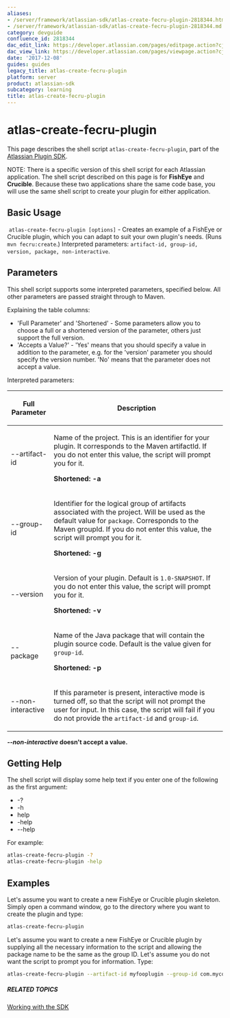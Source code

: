 ```yaml
---
aliases:
- /server/framework/atlassian-sdk/atlas-create-fecru-plugin-2818344.html
- /server/framework/atlassian-sdk/atlas-create-fecru-plugin-2818344.md
category: devguide
confluence_id: 2818344
dac_edit_link: https://developer.atlassian.com/pages/editpage.action?cjm=wozere&pageId=2818344
dac_view_link: https://developer.atlassian.com/pages/viewpage.action?cjm=wozere&pageId=2818344
date: '2017-12-08'
guides: guides
legacy_title: atlas-create-fecru-plugin
platform: server
product: atlassian-sdk
subcategory: learning
title: atlas-create-fecru-plugin
---
```

# atlas-create-fecru-plugin

This page describes the shell script `atlas-create-fecru-plugin`, part of the [Atlassian Plugin SDK](/server/framework/atlassian-sdk/working-with-the-sdk).

NOTE: There is a specific version of this shell script for each Atlassian application. The shell script described on this page is for **FishEye** and **Crucible**. Because these two applications share the same code base, you will use the same shell script to create your plugin for either application.

## Basic Usage

 `atlas-create-fecru-plugin [options]` - Creates an example of a FishEye or Crucible plugin, which you can adapt to suit your own plugin's needs. (Runs `mvn fecru:create`.) Interpreted parameters: `artifact-id, group-id, version, package, non-interactive`.

## Parameters

This shell script supports some interpreted parameters, specified below. All other parameters are passed straight through to Maven.

Explaining the table columns:

-   'Full Parameter' and 'Shortened' - Some parameters allow you to choose a full or a shortened version of the parameter, others just support the full version.
-   'Accepts a Value?' - 'Yes' means that you should specify a value in addition to the parameter, e.g. for the 'version' parameter you should specify the version number. 'No' means that the parameter does not accept a value.

Interpreted parameters:

<table>
<colgroup>
<col style="width: 20%" />
<col style="width: 80%" />
</colgroup>
<thead>
<tr class="header">
<th><p>Full Parameter</p></th>
<th><p>Description</p></th>
</tr>
</thead>
<tbody>
<tr class="odd">
<td><p>--artifact-id</p></td>
<td><p>Name of the project. This is an identifier for your plugin. It corresponds to the Maven artifactId. If you do not enter this value, the script will prompt you for it.</p>
<p><strong>Shortened: -a</strong></p></td>
</tr>
<tr class="even">
<td><p>--group-id</p></td>
<td><p>Identifier for the logical group of artifacts associated with the project. Will be used as the default value for <code>package</code>. Corresponds to the Maven groupId. If you do not enter this value, the script will prompt you for it.</p>
<p><strong>Shortened: -g</strong></p></td>
</tr>
<tr class="odd">
<td><p>--version</p></td>
<td><p>Version of your plugin. Default is <code>1.0-SNAPSHOT</code>. If you do not enter this value, the script will prompt you for it.</p>
<p><strong>Shortened: -v</strong></p></td>
</tr>
<tr class="even">
<td><p>--package</p></td>
<td><p>Name of the Java package that will contain the plugin source code. Default is the value given for <code>group-id</code>.</p>
<p><strong>Shortened: -p</strong></p></td>
</tr>
<tr class="odd">
<td><p>--non-interactive</p></td>
<td><p>If this parameter is present, interactive mode is turned off, so that the script will not prompt the user for input. In this case, the script will fail if you do not provide the <code>artifact-id</code> and <code>group-id</code>.</p></td>
</tr>
</tbody>
</table>

***--non-interactive* doesn't accept a value.**

## Getting Help

The shell script will display some help text if you enter one of the following as the first argument:

-   -?
-   -h
-   help
-   -help
-   --help

For example:

``` bash
atlas-create-fecru-plugin -?
atlas-create-fecru-plugin -help
```

## Examples

Let's assume you want to create a new FishEye or Crucible plugin skeleton. Simply open a command window, go to the directory where you want to create the plugin and type:

``` bash
atlas-create-fecru-plugin
```

Let's assume you want to create a new FishEye or Crucible plugin by supplying all the necessary information to the script and allowing the package name to be the same as the group ID. Let's assume you do not want the script to prompt you for information. Type:

``` bash
atlas-create-fecru-plugin --artifact-id myfooplugin --group-id com.mycompany.plugins --version 1.0 --non-interactive
```

##### RELATED TOPICS

[Working with the SDK](/server/framework/atlassian-sdk/working-with-the-sdk)
